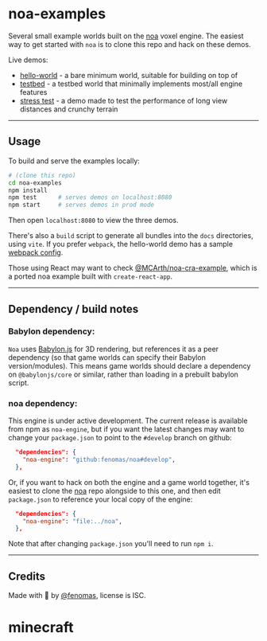 
# noa-examples

Several small example worlds built on the [noa](https://github.com/fenomas/noa) voxel engine. The easiest way to get started with `noa` is to clone this repo and hack on these demos.

Live demos:
 * [hello-world](https://fenomas.github.io/noa-examples/hello-world/) - a bare minimum world, suitable for building on top of
 * [testbed](https://fenomas.github.io/noa-examples/test/) - a testbed world that minimally implements most/all engine features
 * [stress test](https://fenomas.github.io/noa-examples/stress/) - a demo made to test the performance of long view distances and crunchy terrain

----

## Usage

To build and serve the examples locally:

```sh
# (clone this repo)
cd noa-examples
npm install
npm test      # serves demos on localhost:8080
npm start     # serves demos in prod mode
```

Then open `localhost:8080` to view the three demos.

There's also a `build` script to generate all bundles into the `docs` directories, using `vite`. If you prefer `webpack`, the hello-world demo has a sample [webpack config](src/hello-world/webpack.config.js).

Those using React may want to check [@MCArth/noa-cra-example](https://github.com/MCArth/noa-cra-example), which is a ported noa example built with `create-react-app`.


----

## Dependency / build notes

### Babylon dependency:

`Noa` uses [Babylon.js](https://www.babylonjs.com/) for 3D rendering, but references it as a peer dependency (so that game worlds can specify their Babylon version/modules). This means game worlds should declare a dependency on `@babylonjs/core` or similar, rather than loading in a prebuilt babylon script.

### noa dependency:

This engine is under active development. The current release is available from npm as `noa-engine`, but if you want the latest changes may want to change your `package.json` to point to the `#develop` branch on github:

```json
  "dependencies": {
    "noa-engine": "github:fenomas/noa#develop",
  },
```

Or, if you want to hack on both the engine and a game world together, it's easiest to clone the [noa](https://github.com/fenomas/noa) repo alongside to this one, and then edit `package.json` to reference your local copy of the engine:

```json
  "dependencies": {
    "noa-engine": "file:../noa",
  },
```

Note that after changing `package.json` you'll need to run `npm i`.

----

## Credits

Made with 🍺 by [@fenomas](https://fenomas.com), license is ISC.


# minecraft
